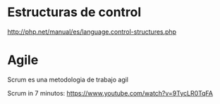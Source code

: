 
Estructuras de control
====
http://php.net/manual/es/language.control-structures.php

Agile
=====

Scrum es una metodologia de trabajo agil

Scrum in 7 minutos: https://www.youtube.com/watch?v=9TycLR0TqFA